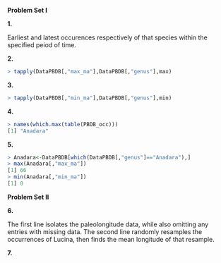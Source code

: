 **Problem Set I**

**1.**

Earliest and latest occurences respectively of that species within the specified peiod of time.

**2.**
````R
> tapply(DataPBDB[,"max_ma"],DataPBDB[,"genus"],max)
````

**3.**
````R
> tapply(DataPBDB[,"min_ma"],DataPBDB[,"genus"],min)
````

**4.**
````R
> names(which.max(table(PBDB_occ)))
[1] "Anadara"
````

**5.**
````R
> Anadara<-DataPBDB[which(DataPBDB[,"genus"]=="Anadara"),]
> max(Anadara[,"max_ma"])
[1] 66
> min(Anadara[,"min_ma"])
[1] 0
````

**Problem Set II**

**6.**

The first line isolates the paleolongitude data, while also omitting any entries with missing data.
The second line randomly resamples the occurrences of Lucina, then finds the mean longitude of that resample.

**7.**
````R
